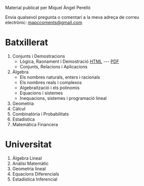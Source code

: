Material publicat per Miquel Àngel Perelló

Envia qualsevol pregunta o comentari a la meva adreça de correu electrònic: mapccoments@gmail.com

# Batxillerat

1. Conjunts i Demostracions
      * Lògica, Raonament i Demostració      [HTML](/batx/logic/index.html) --- [PDF](/batx/logic/logic.pdf)
      * Conjunts, Relacions i Aplicacions
2. Àlgebra
      * Els nombres naturals, enters i racionals
      * Els nombres reals i complexos
      * Algebraització i els polinomis
      * Equacions i sistemes
      * Inequacions, sistemes i programació lineal
3. Geometria
4. Càlcul
5. Combinatòria i Probabilitats
6. Estadística
7. Matemàtica Financera


# Universitat

1. Àlgebra Lineal
2. Anàlisi Matemàtic
3. Geometria lineal
4. Equacions Diferencials
5. Estadística Inferencial


